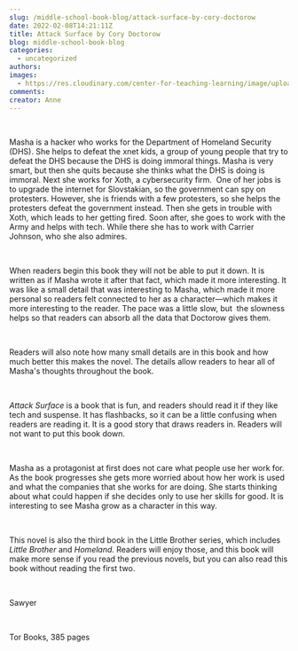 ```yaml
---
slug: /middle-school-book-blog/attack-surface-by-cory-doctorow
date: 2022-02-08T14:21:11Z
title: Attack Surface by Cory Doctorow
blog: middle-school-book-blog
categories:
  - uncategorized
authors:
images:
  - https://res.cloudinary.com/center-for-teaching-learning/image/upload/v1659658251/Attack-Surface-674x1024.jpeg.jpg
comments:
creator: Anne
---
```


<div class="wp-block-image"><figure class="alignleft size-large is-resized"/></div>
<!-- /wp:image --><br /><!-- wp:paragraph -->
<p>Masha is a hacker who works for the Department of Homeland Security (DHS). She helps to defeat the xnet kids, a group of young people that try to defeat the DHS because the DHS is doing immoral things. Masha is very smart, but then she quits because she thinks what the DHS is doing is immoral. Next she works for Xoth, a cybersecurity firm.  One of her jobs is to upgrade the internet for Slovstakian, so the government can spy on protesters. However, she is friends with a few protesters, so she helps the protesters defeat the government instead. Then she gets in trouble with Xoth, which leads to her getting fired. Soon after, she goes to work with the Army and helps with tech. While there she has to work with Carrier Johnson, who she also admires. </p>
<!-- /wp:paragraph --><br /><!-- wp:paragraph -->
<p>When readers begin this book they will not be able to put it down. It is written as if Masha wrote it after that fact, which made it more interesting. It was like a small detail that was interesting to Masha, which made it more personal so readers felt connected to her as a character—which makes it more interesting to the reader. The pace was a little slow, but  the slowness helps so that readers can absorb all the data that Doctorow gives them. </p>
<!-- /wp:paragraph --><br /><!-- wp:paragraph -->
<p>Readers will also note how many small details are in this book and how much better this makes the novel. The details allow readers to hear all of Masha's thoughts throughout the book. </p>
<!-- /wp:paragraph --><br /><!-- wp:paragraph -->
<p><em>Attack Surface</em> is a book that is fun, and readers should read it if they like tech and suspense. It has flashbacks, so it can be a little confusing when readers are reading it. It is a good story that draws readers in. Readers will not want to put this book down.  </p>
<!-- /wp:paragraph --><br /><!-- wp:paragraph -->
<p>Masha as a protagonist at first does not care what people use her work for. As the book progresses she gets more worried about how her work is used and what the companies that she works for are doing. She starts thinking about what could happen if she decides only to use her skills for good. It is interesting to see Masha grow as a character in this way. </p>
<!-- /wp:paragraph --><br /><!-- wp:paragraph -->
<p>This novel is also the third book in the Little Brother series, which includes <em>Little Brother </em>and <em>Homeland. </em>Readers will enjoy those, and this book will make more sense if you read the previous novels, but you can also read this book without reading the first two.                                 </p>
<!-- /wp:paragraph --><br /><!-- wp:paragraph -->
<p>Sawyer</p>
<!-- /wp:paragraph --><br /><!-- wp:paragraph -->
<p>Tor Books, 385 pages         </p>
<!-- /wp:paragraph -->
